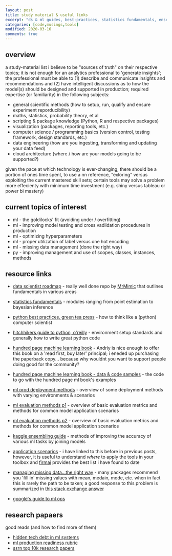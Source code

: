 ```yaml
---
layout: post
title: study material & useful links
excerpt: "ds & ml guides, best-practices, statistics fundamentals, ensemble bible and other useful study tools to maximize your value when delivering data science applications"
categories: [code,musings,tools]
modified: 2020-03-16
comments: true
---
```

## overview 
a study-material list i believe to be "sources of truth" on their respective topics; it is not enough for an analytics professional to 'generate insights'; the professional must be able to (1) describe and communicate insights and recommendations and (2) have intelligent discussions as to how the model(s) should be designed and supported in production; required expertise (or familiarity) in the following subjects: 

* general scientific methods (how to setup, run, qualify and ensure experiment reporducibility)
* maths, statistics, probability theory, et al  
* scripting & package knowledge (Python, R and respective packages)
* visualization  (packages, reporting tools, etc.)
* computer science / programming basics (version control, testing framework, design standards, etc.)
* data engineering (how are you ingesting, transforming and updating your data feed)
* cloud architecture (where / how are your models going to be supported?)

given the pace at which technology is ever-changing, there should be a portion of ones time spent, to use a nn reference, "exloring" versus exploiting the current mastered skill sets; certain tools may solve a problem more effecienty with minimum time investment (e.g. shiny versus tableau or power bi mastery)  

## current topics of interest
* ml - the goldilocks' fit (avoiding under / overfitting) 
* ml - improving model testing and cross vadlidation procedures in production
* ml - optimizing hyperparameters
* ml - proper utilization of label versus one hot encoding 
* ml - missing data management (done the right way) 
* py - improving management and use of scopes, classes, instances, methods

## resource links  
* [data scientist roadmap](https://github.com/MrMimic/data-scientist-roadmap) - really well done repo by [MrMimic](https://github.com/MrMimic) that outlines fundamentals in various areas 

* [statistics fundamentals](https://www.statlect.com/fundamentals-of-statistics) - modules ranging from point estimation to bayesian inference 

* [python best practices, green tea press](http://greenteapress.com/thinkpython/html/index.html) - how to think like a (python) computer scientist 
* [hitchhikers guide to python, o'reilly](https://docs.python-guide.org/) - environment setup standards and generally how to write great python code 

* [hundred page machine learning book](http://themlbook.com/) - Andriy is nice enough to offer this book on a 'read first, buy later' principal; i eneded up purchasing the paperback copy... because why wouldnt you want to support people doing good for the community? 

* [hundred page machine learning book - data & code samples](https://github.com/aburkov/theMLbook) - the code to go with the hundred page ml book's examples

* [ml prod deployment methods](https://www.kdnuggets.com/2019/06/approaches-deploying-machine-learning-production.html) - overview of some deployment methods with varying environments & scenarios 

* [ml evaluation methods p1](https://www.oreilly.com/data/free/files/evaluating-machine-learning-models.pdf) - overview of basic evaluation metrics and methods for common model application scenarios 

* [ml evaluation methods p2](http://pages.cs.wisc.edu/~dpage/cs760/evaluating.pdf) - overview of basic evaluation metrics and methods for common model application scenarios 

* [kaggle ensembling guide](https://mlwave.com/kaggle-ensembling-guide/) - methods of improving the accuracy of various ml tasks by joining models 

* [application scenarios](https://github.com/firmai/industry-machine-learning) - i have linked to this before in previous posts, however, it is useful to understand *where* to apply the tools in your toolbox and [firmai](https://github.com/firmai) provides the best list i have found to date  

* [managing missing data...the right way](https://play.google.com/books/reader?id=OaiODwAAQBAJ&hl=en&pg=GBS.PT15) - many packages recommend you 'fill in' missing values with mean, medain, mode, etc. when in fact this is rarely the path to be taken; a good response to this problem is summarized in [this stack exchange answer](https://stats.stackexchange.com/questions/391602/how-to-handle-missing-data-in-machine-learning)

* [google's guide to ml ops](https://cloud.google.com/solutions/machine-learning/mlops-continuous-delivery-and-automation-pipelines-in-machine-learning) 

## research papaers
good reads (and how to find more of them)
* [hidden tech debt in ml systems](https://papers.nips.cc/paper/5656-hidden-technical-debt-in-machine-learning-systems.pdf) 
* [ml production readiness rubric](https://static.googleusercontent.com/media/research.google.com/cs//pubs/archive/aad9f93b86b7addfea4c419b9100c6cdd26cacea.pdf) 
* [ssrn top 10k research papers](https://hq.ssrn.com/rankings/Ranking_display.cfm?TRN_gID=10&utm_source=share&utm_medium=ios_app&utm_name=iossmf)